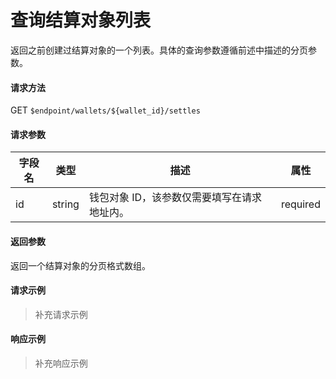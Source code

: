 # 查询结算对象列表

返回之前创建过结算对象的一个列表。具体的查询参数遵循前述中描述的分页参数。

#### 请求方法

GET `$endpoint/wallets/${wallet_id}/settles`

#### 请求参数

| 字段名 | 类型   | 描述                                        | 属性     |
| ------ | ------ | ------------------------------------------- | -------- |
| id     | string | 钱包对象 ID，该参数仅需要填写在请求地址内。 | required |

#### 返回参数

返回一个结算对象的分页格式数组。

#### 请求示例

> 补充请求示例

#### 响应示例

> 补充响应示例